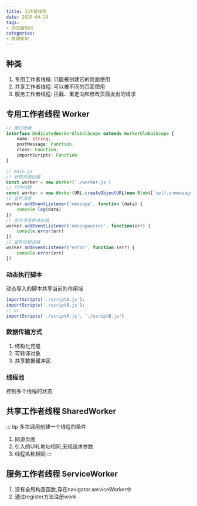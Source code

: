 ```yaml
---
title: 工作者线程
date: 2020-04-29
tags:
- 浏览器知识
categories:
- 前端知识
---
```


## 种类
1. 专用工作者线程: 只能被创建它的页面使用
2. 共享工作者线程: 可以被不同的页面使用
3. 服务工作者线程: 拦截、重定向和修改页面发出的请求

## 专用工作者线程 Worker
```ts
// 接口继承
interface DedicatedWorkerGlobalScope extends WorkerGlobalScope {
    name: string;
    postMessage: Function;
    close: Function;
    importScripts: Function
}

// main.js
// 获取资源创建
const worker = new Worker('./worker.js')
// 行内创建
const worker = new Worker(URL.createObjectURL(new Blob([`self.onmessage = ({data}) => console.log(data);`])));
// 监听消息
worker.addEventListener('message', function (data) {
    console.log(data)
})
// 监听消息传递出错
worker.addEventListener('messageerror', function(err) {
    console.error(err)
})
// 监听线程出错
worker.addEventListener('error', function (err) {
    console.error(err)
})
```

### 动态执行脚本
动态导入的脚本共享当前的作用域
```ts
importScripts('./scriptA.js');
importScripts('./scriptB.js');
// or
importScripts('./scriptA.js', './scriptB.js')
```

### 数据传输方式
1. 结构化克隆
2. 可转译对象
3. 共享数据缓冲区

### 线程池
控制多个线程的状态

## 共享工作者线程 SharedWorker
::: tip 多次调用创建一个线程的条件
1. 同源页面
2. 引入的URL地址相同,无视请求参数
3. 线程名称相同
:::

## 服务工作者线程 ServiceWorker
1. 没有全局构造函数,存在navigator.serviceWorker中
2. 通过register方法注册work
